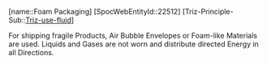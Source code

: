 ﻿---
type: TrizExample
aliases:
- Foam Packaging
license: CC BY-SA 4.0
copyright: https://github.com/SpocWeb
IsDeleted: false
IsReadOnly: false
Confidential: public
tags: 
- Triz/Principle/Example
---
[name::Foam Packaging]
[SpocWebEntityId::22512]
[Triz-Principle-Sub::[Triz-use-fluid](tech/Triz/Sub/Triz-use-fluid.md)]

For shipping fragile Products, Air Bubble Envelopes or Foam-like Materials are used. Liquids and Gases are not worn and distribute directed Energy in all Directions.